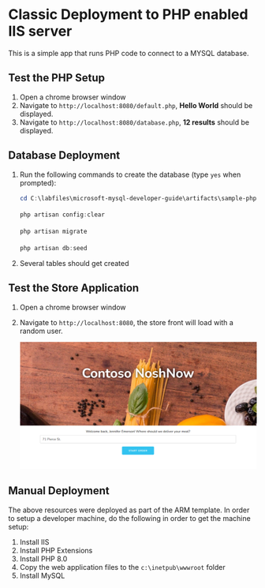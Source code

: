 # Classic Deployment to PHP enabled IIS server

This is a simple app that runs PHP code to connect to a MYSQL database.

## Test the PHP Setup

1. Open a chrome browser window
2. Navigate to `http://localhost:8080/default.php`, **Hello World** should be displayed.
3. Navigate to `http://localhost:8080/database.php`, **12 results** should be displayed.

## Database Deployment

1. Run the following commands to create the database (type `yes` when prompted):

    ```PowerShell
    cd C:\labfiles\microsoft-mysql-developer-guide\artifacts\sample-php-app

    php artisan config:clear
    
    php artisan migrate

    php artisan db:seed
    ```

2. Several tables should get created

## Test the Store Application

1. Open a chrome browser window
2. Navigate to `http://localhost:8080`, the store front will load with a random user.

    ![This image demonstrates the loading screen for the Contoso NoshNow app.](./media/noshnow-app-load.png "Loading screen with random user")

## Manual Deployment

The above resources were deployed as part of the ARM template.  In order to setup a developer machine, do the following in order to get the machine setup:

1. Install IIS
2. Install PHP Extensions
3. Install PHP 8.0
4. Copy the web application files to the `c:\inetpub\wwwroot` folder
5. Install MySQL
